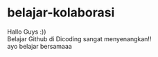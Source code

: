 # belajar-kolaborasi
Hallo Guys :)) <br>
Belajar Github di Dicoding sangat menyenangkan!! <br>
ayo belajar bersamaaa 
